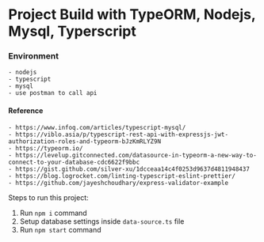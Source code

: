 # Project Build with TypeORM, Nodejs, Mysql, Typerscript

### Environment
```
- nodejs
- typescript
- mysql
- use postman to call api
```
#### Reference
```
- https://www.infoq.com/articles/typescript-mysql/
- https://viblo.asia/p/typescript-rest-api-with-expressjs-jwt-authorization-roles-and-typeorm-bJzKmRLYZ9N
- https://typeorm.io/
- https://levelup.gitconnected.com/datasource-in-typeorm-a-new-way-to-connect-to-your-database-cdc6622f9bbc
- https://gist.github.com/silver-xu/1dcceaa14c4f0253d9637d4811948437
- https://blog.logrocket.com/linting-typescript-eslint-prettier/
- https://github.com/jayeshchoudhary/express-validator-example
```

Steps to run this project:

1. Run `npm i` command
2. Setup database settings inside `data-source.ts` file
3. Run `npm start` command
